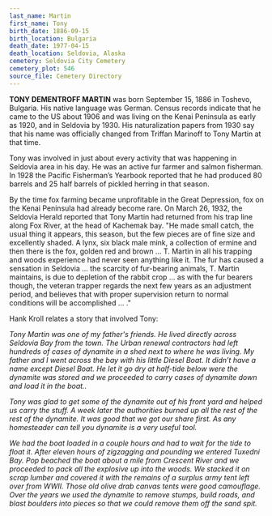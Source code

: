 ```yaml
---
last_name: Martin
first_name: Tony
birth_date: 1886-09-15
birth_location: Bulgaria
death_date: 1977-04-15
death_location: Seldovia, Alaska
cemetery: Seldovia City Cemetery
cemetery_plot: 546
source_file: Cemetery Directory
---
```


**TONY DEMENTROFF MARTIN** was born September 15, 1886 in Toshevo,
Bulgaria. His native language was German. Census records indicate that
he came to the US about 1906 and was living on the Kenai Peninsula as
early as 1920, and in Seldovia by 1930. His naturalization papers from
1930 say that his name was officially changed from Triffan Marinoff to
Tony Martin at that time.

Tony was involved in just about every activity that was happening in
Seldovia area in his day. He was an active fur farmer and salmon
fisherman. In 1928 the Pacific Fisherman’s Yearbook reported that he had
produced 80 barrels and 25 half barrels of pickled herring in that
season.

By the time fox farming became unprofitable in the Great Depression, fox on the Kenai Peninsula had already become rare. On March 26, 1932, the Seldovia Herald reported that Tony Martin had returned from his trap line along Fox River, at the head of Kachemak bay. "He made small catch, the usual thing it appears, this season, but the few pieces are of fine size and excellently shaded. A lynx, six black male mink, a collection of ermine and then there is the fox, golden red and brown ... T. Martin in all his trapping and woods experience had never seen anything like it. The fur has caused a sensation in Seldovia ... the scarcity of fur-bearing animals, T. Martin maintains, is due to depletion of the rabbit crop ... as with the fur bearers though, the veteran trapper regards the next few years as an adjustment period, and believes that with proper supervision return to normal conditions will be accomplished ... ."


Hank Kroll relates a story that involved Tony:

*Tony Martin was one of my father's friends. He lived directly across
Seldovia Bay from the town. The Urban renewal contractors had left
hundreds of cases of dynamite in a shed next to where he was living. My
father and I went across the bay with his little Diesel Boat. It didn’t
have a name except Diesel Boat. He let it go dry at half-tide below were
the dynamite was stored and we proceeded to carry cases of dynamite down
and load it in the boat..*

*Tony was glad to get some of the dynamite out of his front yard and
helped us carry the stuff. A week later the authorities burned up all
the rest of the rest of the dynamite. It was good that we got our share
first. As any homesteader can tell you dynamite is a very useful tool.*

*We had the boat loaded in a couple hours and had to wait for the tide
to float it. After eleven hours of zigzagging and pounding we entered
Tuxedni Bay. Pop beached the boat about a mile from Crescent River and
we proceeded to pack all the explosive up into the woods. We stacked it
on scrap lumber and covered it with the remains of a surplus army tent
left over from WWII. Those old olive drab canvas tents were
good camouflage. Over the years we used the dynamite to remove stumps,
build roads, and blast boulders into pieces so that we could remove them
off the sand spit.* 
